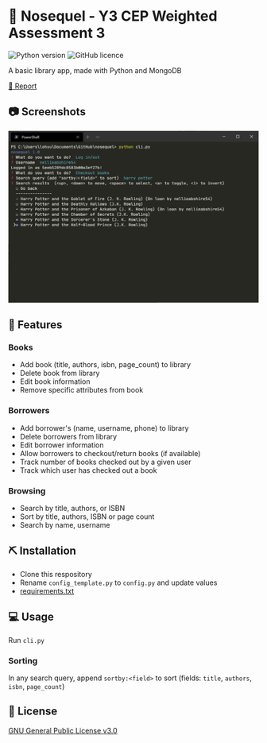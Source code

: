 # :blue_book: Nosequel - Y3 CEP Weighted Assessment 3

![Python version](https://img.shields.io/badge/Python-3.8-blue.svg)
![GitHub licence](https://img.shields.io/github/license/Ycmelon/nosequel?color=blue)

A basic library app, made with Python and MongoDB

[:page_facing_up: Report](.github/Nosequel%20submission.pdf)

## :camera: Screenshots

![Demo image](.github/demo.png)

## :rocket: Features

### Books

-	Add book (title, authors, isbn, page_count) to library
-	Delete book from library 
-	Edit book information
-	Remove specific attributes from book

### Borrowers

-	Add borrower's (name, username, phone) to library 
-	Delete borrowers from library 
-	Edit borrower information 
- Allow borrowers to checkout/return books (if available)
-	Track number of books checked out by a given user
- Track which user has checked out a book

### Browsing

-	Search by title, authors, or ISBN
-	Sort by title, authors, ISBN or page count
-	Search by name, username 

## :pick: Installation

- Clone this respository
- Rename `config_template.py` to `config.py` and update values
- [requirements.txt](/requirements.txt)

## :computer: Usage

Run `cli.py`

### Sorting

In any search query, append `sortby:<field>` to sort (fields: `title`, `authors`, `isbn`, `page_count`)

## :page_with_curl: License

[GNU General Public License v3.0](https://choosealicense.com/licenses/gpl-3.0/)
